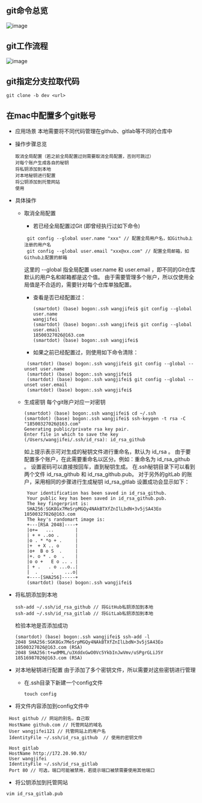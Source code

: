 ## git命令总览
![image](https://user-images.githubusercontent.com/40445471/163094002-493e19cc-97dd-4867-87b4-98a8bf17758f.png)
## git工作流程
![image](https://user-images.githubusercontent.com/40445471/163094063-7dd0fd2e-0562-4088-ae89-22ec9e0b7ec9.png)
## git指定分支拉取代码
`git clone -b dev <url>`
## 在mac中配置多个git账号
- 应用场景
  本地需要将不同代码管理在github、gitlab等不同的仓库中
- 操作步骤总览
  ```
  取消全局配置（若之前全局配置过则需要取消全局配置，否则可跳过）
  对每个账户生成各自的秘钥
  将私钥添加到本地
  对本地秘钥进行配置
  将公钥添加到托管网站
  使用
  ```
- 具体操作
  - 取消全局配置
    - 若已经全局配置过Git (即曾经执行过如下命令)
     ```
      git config --global user.name "xxx" // 配置全局用户名，如Github上注册的用户名
      git config --global user.email "xxx@xx.com" // 配置全局邮箱，如Github上配置的邮箱
     ```
      这里的 --global 指全局配置 user.name 和 user.email ，即不同的Git仓库默认的用户名和邮箱都是这个值。
      由于需要管理多个账户，所以仅使用全局值是不合适的，需要针对每个仓库单独配置。

    - 查看是否已经配置过：
      ```
      (smartdot) (base) bogon:.ssh wangjifei$ git config --global user.name
      wangjifei
      (smartdot) (base) bogon:.ssh wangjifei$ git config --global user.email
      18500327026@163.com
      (smartdot) (base) bogon:.ssh wangjifei$ 
      ```
     - 如果之前已经配置过，则使用如下命令清除：
     ```
      (smartdot) (base) bogon:.ssh wangjifei$ git config --global --unset user.name
      (smartdot) (base) bogon:.ssh wangjifei$ 
      (smartdot) (base) bogon:.ssh wangjifei$ git config --global --unset user.email
      (smartdot) (base) bogon:.ssh wangjifei$
     ```
  - 生成密钥
    每个git账户对应一对密钥
     ```
     (smartdot) (base) bogon:.ssh wangjifei$ cd ~/.ssh
     (smartdot) (base) bogon:.ssh wangjifei$ ssh-keygen -t rsa -C "18500327026@163.com"
     Generating public/private rsa key pair.
     Enter file in which to save the key (/Users/wangjifei/.ssh/id_rsa): id_rsa_github
     ```
     如上提示表示可对生成的秘钥文件进行重命名，默认为 id_rsa 。
     由于要配置多个账户，在此需要重命名以区分。例如：重命名为 id_rsa_github 。
     设置密码可以直接按回车，直到秘钥生成。
     在.ssh秘钥目录下可以看到两个文件 id_rsa_github 和 id_rsa_github.pub。
     对于另外的gitLab 的账户，采用相同的步骤进行生成秘钥 id_rsa_gitlab 
     设置成功会显示如下：
     ```
      Your identification has been saved in id_rsa_github.
      Your public key has been saved in id_rsa_github.pub.
      The key fingerprint is:
      SHA256:SGK8Gx7MeSrpMGQy4NAkBTXfZnIlLbdN+3v5jSA43Eo 18500327026@163.com
      The key's randomart image is:
      +---[RSA 2048]----+
      |o+=   ...        |
      | + + ..oo .      |
      |o . * *o + .     |
      |+  + X .. o      |
      |o+  B o S  .     |
      |+. o * . o  .    |
      |o o +   E o .. . |
      | + .   . o ...o..|
      |  .     .    ...o|
      +----[SHA256]-----+
      (smartdot) (base) bogon:.ssh wangjifei$ 
     ```
 
 - 将私钥添加到本地
    ```
    ssh-add ~/.ssh/id_rsa_github // 将GitHub私钥添加到本地
    ssh-add ~/.ssh/id_rsa_gitlab // 将GitLab私钥添加到本地
    ```
    检验本地是否添加成功
    ```
    (smartdot) (base) bogon:.ssh wangjifei$ ssh-add -l
    2048 SHA256:SGK8Gx7MeSrpMGQy4NAkBTXfZnIlLbdN+3v5jSA43Eo 18500327026@163.com (RSA)
    2048 SHA256:t+wdMML/u3XddxGwO0Vc5YkbInJwVmv/uSPgrGLiJ5Y 18516987026@163.com (RSA)
    ```
  - 对本地秘钥进行配置
    由于添加了多个密钥文件，所以需要对这些密钥进行管理
    - 在.ssh目录下新建一个config文件
       ```
       touch config
       ```
   - 将文件内容添加到config文件中
   ```
    Host github // 网站的别名，自己取
    HostName github.com // 托管网站的域名
    User wangjifei121 // 托管网站上的用户名
    IdentityFile ~/.ssh/id_rsa_github  // 使用的密钥文件

    Host gitlab
    HostName http://172.20.90.93/
    User wangjifei 
    IdentityFile ~/.ssh/id_rsa_gitlab
    Port 80 // 可选，端口可能被禁用，若提示端口被禁需要使用其他端口
   ```
 - 将公钥添加到托管网站
  ```
  vim id_rsa_gitlab.pub
  ```
   
   
   
   
   
   
   
   
   
   
   

